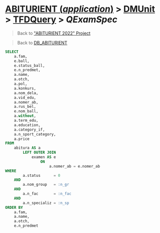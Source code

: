 # [ABITURIENT (*application*)](../../app_abiturient_2022.md) > [DMUnit](../DMUnit.md) > [TFDQuery](TDFQuery.md) > *QExamSpec*

> Back to ["ABITURIENT 2022" Project](/README.md)

> Back to [DB_ABITURIENT](../../../db/db_abiturient_2022.md)

```sql
SELECT
    a.fam,
    e.ball,
    e.status_ball,
    e.n_predmet,
    a.name,
    a.otch,
    a.pol,
    a.konkurs,
    a.nom_dela,
    a.vid_edu,
    a.nomer_ab,
    a.rus_bel,
    e.nom_ball,
    a.without,
    a.term_edu,
    a.education,
    a.category_if,
    a.n_sport_category,
    a.price
FROM
    abitura AS a
        LEFT OUTER JOIN
            examen AS e
                ON
                    a.nomer_ab = e.nomer_ab  
WHERE
        a.status      = 0
    AND
        a.nom_group   = :n_gr
    AND
        a.n_fac       = :n_fac
    AND
        a.n_specializ = :n_sp
ORDER BY
    a.fam,
    a.name,
    a.otch,
    e.n_predmet
```